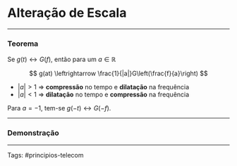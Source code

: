 # Alteração de Escala

---

### Teorema

Se $g(t) \leftrightarrow G(f)$, então para um $a \in \mathbb{R}$

$$
g(at) \leftrightarrow \frac{1}{|a|}G\left(\frac{f}{a}\right)
$$

- $|a|>1$ => **compressão** no tempo e **dilatação** na frequência
- $|a|<1$ => **dilatação** no tempo e **compressão** na frequência

Para $a=-1$, tem-se $g(-t) \leftrightarrow G(-f)$.

---

### Demonstração

---

Tags: #principios-telecom 